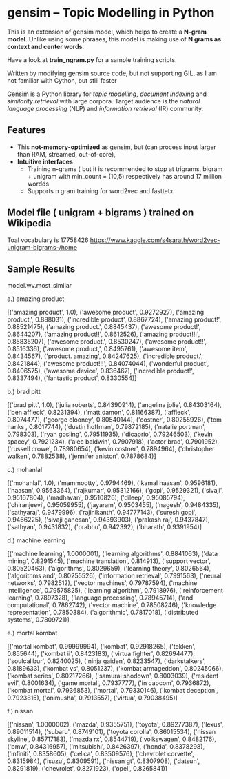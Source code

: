 gensim – Topic Modelling in Python
==================================


This is an extension of gensim model, which helps to create a **N-gram model**. Unlike using some phrases, this model is making use of **N grams as context and center words**. 

Have a look at **train_ngram.py** for a sample training scripts.

Written by modifying gensim source code, but not supporting GIL, as I am not familiar with Cython, but still faster 

Gensim is a Python library for *topic modelling*, *document indexing*
and *similarity retrieval* with large corpora. Target audience is the
*natural language processing* (NLP) and *information retrieval* (IR)
community.

Features
--------

-   This **not-memory-optimized** as gensim, but
    (can process input larger than RAM, streamed, out-of-core),
-   **Intuitive interfaces**
    -   Training n-grams ( but it is recommended to stop at trigrams, bigram + unigram with min_count = (10,5)
        respectively has around 17 million wordds
    -   Supports n gram training for word2vec and fasttetx

Model file ( unigram + bigrams ) trained on Wikipedia
-----------------------------------------------------
Toal vocabulary is 17758426
https://www.kaggle.com/s4sarath/word2vec-unigram-bigrams-/home
    
Sample Results
--------------

model.wv.most_similar

a.) amazing product

[('amazing product', 1.0),
 ('awesome product', 0.9272927),
 ('amazing product,', 0.888031),
 ('incredible product', 0.8867724),
 ('amazing product!', 0.88521475),
 ('amazing product.', 0.8845437),
 ('awesome product!', 0.8644207),
 ('amazing product!!', 0.8612526),
 ('amazing product!!!', 0.85835207),
 ('awesome product.', 0.8530247),
 ('awesome product!!', 0.8516336),
 ('awesome product,', 0.8495761),
 ('awesome item', 0.8434567),
 ('product. amazing', 0.84247625),
 ('incredible product.', 0.8421844),
 ('awesome product!!!', 0.84074044),
 ('wonderful product', 0.8406575),
 ('awesome device', 0.836467),
 ('incredible product!', 0.8337494),
 ('fantastic product', 0.8330554)]


b.) brad pitt

[('brad pitt', 1.0),
 ('julia roberts', 0.84390914),
 ('angelina jolie', 0.84303164),
 ('ben affleck', 0.8231394),
 ('matt damon', 0.81166387),
 ('affleck', 0.8074477),
 ('george clooney', 0.80540144),
 ('costner', 0.80255926),
 ('tom hanks', 0.8017744),
 ('dustin hoffman', 0.79872185),
 ('natalie portman', 0.798303),
 ('ryan gosling', 0.79511935),
 ('dicaprio', 0.79246503),
 ('kevin spacey', 0.7921234),
 ('alec baldwin', 0.7907918),
 ('actor brad', 0.7901952),
 ('russell crowe', 0.78980654),
 ('kevin costner', 0.7894964),
 ('christopher walken', 0.7882538),
 ('jennifer aniston', 0.7878684)]


c.) mohanlal

[('mohanlal', 1.0),
 ('mammootty', 0.9794469),
 ('kamal haasan', 0.9596181),
 ('haasan', 0.9563364),
 ('rajkumar', 0.95312166),
 ('gopi', 0.9529321),
 ('sivaji', 0.95167804),
 ('madhavan', 0.9510826),
 ('dileep', 0.95085794),
 ('chiranjeevi', 0.95059955),
 ('jayaram', 0.9503455),
 ('nagesh', 0.9484335),
 ('sathyaraj', 0.9479996),
 ('rajinikanth', 0.94777143),
 ('suresh gopi', 0.9466225),
 ('sivaji ganesan', 0.94393903),
 ('prakash raj', 0.9437847),
 ('sathyan', 0.9431832),
 ('prabhu', 0.942392),
 ('bharath', 0.9391954)]


d.) machine learning

[('machine learning', 1.0000001),
 ('learning algorithms', 0.8841063),
 ('data mining', 0.8291545),
 ('machine translation', 0.814913),
 ('support vector', 0.80520463),
 ('algorithms', 0.8029659),
 ('learning theory', 0.8026564),
 ('algorithms and', 0.80255526),
 ('information retrieval', 0.7991563),
 ('neural networks', 0.7982512),
 ('vector machines', 0.79787594),
 ('machine intelligence', 0.79575825),
 ('learning algorithm', 0.7918976),
 ('reinforcement learning', 0.7897328),
 ('language processing', 0.78945714),
 ('and computational', 0.7862742),
 ('vector machine', 0.78508246),
 ('knowledge representation', 0.7850384),
 ('algorithmic', 0.7817018),
 ('distributed systems', 0.7809721)]


e.) mortal kombat

[('mortal kombat', 0.99999994),
 ('kombat', 0.92918265),
 ('tekken', 0.855644),
 ('kombat ii', 0.8423183),
 ('virtua fighter', 0.82694477),
 ('soulcalibur', 0.8240025),
 ('ninja gaiden', 0.8233547),
 ('darkstalkers', 0.8189633),
 ('kombat vs', 0.8051237),
 ('kombat armageddon', 0.80245066),
 ('kombat series', 0.80217266),
 ('samurai shodown', 0.8003039),
 ('resident evil', 0.8001634),
 ('game mortal', 0.7937777),
 ('in capcom', 0.7936872),
 ('kombat mortal', 0.7936853),
 ('mortal', 0.79330146),
 ('kombat deception', 0.7923815),
 ('onimusha', 0.7913557),
 ('virtua', 0.79038495)]


f.) nissan

[('nissan', 1.0000002),
 ('mazda', 0.9355751),
 ('toyota', 0.89277387),
 ('lexus', 0.89011514),
 ('subaru', 0.8749101),
 ('toyota corolla', 0.86015534),
 ('nissan skyline', 0.85717183),
 ('mazda rx', 0.8544719),
 ('volkswagen', 0.8482176),
 ('bmw', 0.84316957),
 ('mitsubishi', 0.8426397),
 ('honda', 0.8378298),
 ('infiniti', 0.8358605),
 ('celica', 0.83509576),
 ('chevrolet corvette', 0.8315984),
 ('isuzu', 0.8309591),
 ('nissan gt', 0.8307908),
 ('datsun', 0.8291819),
 ('chevrolet', 0.8271923),
 ('opel', 0.8265841)]

